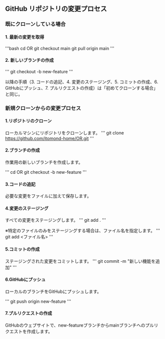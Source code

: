 ## GitHub リポジトリの変更プロセス

### 既にクローンしている場合
#### 1. 最新の変更を取得
'''bash
cd OR
git checkout main
git pull origin main
'''

#### 2. 新しいブランチの作成
'''
 git checkout -b new-feature
'''

以降の手順（3. コードの追記、4. 変更のステージング、5. コミットの作成、6. GitHubにプッシュ、7. プルリクエストの作成）は「初めてクローンする場合」と同じ。

### 新規クローンからの変更プロセス
#### 1.リポジトリのクローン
ローカルマシンにリポジトリをクローンします。
'''
 git clone https://github.com/itomond-home/OR.git
'''

#### 2.ブランチの作成
作業用の新しいブランチを作成します。

'''
 cd OR
 git checkout -b new-feature
'''

#### 3.コードの追記
必要な変更をファイルに加えて保存します。

#### 4.変更のステージング
すべての変更をステージングします。
'''
 git add .
'''

※特定のファイルのみをステージングする場合は、ファイル名を指定します。
'''
 git add <ファイル名>
'''

#### 5.コミットの作成
ステージングされた変更をコミットします。
'''
 git commit -m "新しい機能を追加"
'''

#### 6.GitHubにプッシュ
ローカルのブランチをGitHubにプッシュします。

'''
git push origin new-feature
'''

#### 7.プルリクエストの作成
GitHubのウェブサイトで、new-featureブランチからmainブランチへのプルリクエストを作成します。
